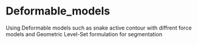 # Deformable_models
 Using Deformable models such as snake active contour with diffrent force models and Geometric Level-Set formulation for segmentation
